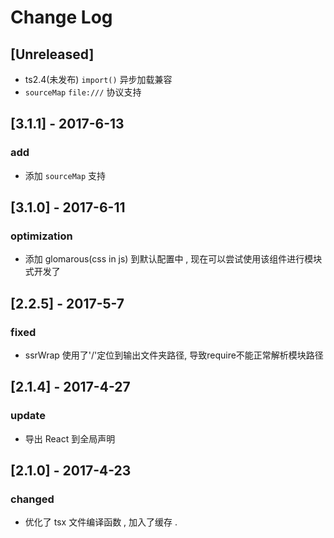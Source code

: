 # Change Log

## [Unreleased]
- ts2.4(未发布) `import()` 异步加载兼容
- `sourceMap` `file:///` 协议支持 

## [3.1.1] - 2017-6-13
### add
- 添加 `sourceMap` 支持

## [3.1.0] - 2017-6-11
### optimization
- 添加 glomarous(css in js) 到默认配置中 , 现在可以尝试使用该组件进行模块式开发了

## [2.2.5] - 2017-5-7
### fixed
- ssrWrap 使用了'/'定位到输出文件夹路径, 导致require不能正常解析模块路径

## [2.1.4] - 2017-4-27
### update
- 导出 React 到全局声明

## [2.1.0] - 2017-4-23
### changed
- 优化了 tsx 文件编译函数 , 加入了缓存 .

